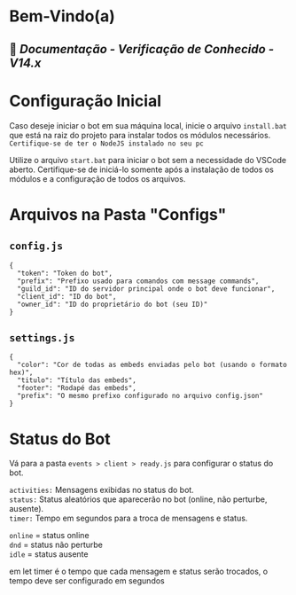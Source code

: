 # Bem-Vindo(a)
## 👑 _Documentação - Verificação de Conhecido - V14.x_

# Configuração Inicial

Caso deseje iniciar o bot em sua máquina local, inicie o arquivo `install.bat` que está na raiz do projeto para instalar todos os módulos necessários. `Certifique-se de ter o NodeJS instalado no seu pc`

Utilize o arquivo `start.bat` para iniciar o bot sem a necessidade do VSCode aberto. Certifique-se de iniciá-lo somente após a instalação de todos os módulos e a configuração de todos os arquivos.

# Arquivos na Pasta "Configs"

## `config.js`

```
{
  "token": "Token do bot",
  "prefix": "Prefixo usado para comandos com message commands",
  "guild_id": "ID do servidor principal onde o bot deve funcionar",
  "client_id": "ID do bot",
  "owner_id": "ID do proprietário do bot (seu ID)"
}
```

## `settings.js`

```
{
  "color": "Cor de todas as embeds enviadas pelo bot (usando o formato hex)",
  "titulo": "Título das embeds",
  "footer": "Rodapé das embeds",
  "prefix": "O mesmo prefixo configurado no arquivo config.json"
}
```

# Status do Bot

Vá para a pasta `events > client > ready.js` para configurar o status do bot.

`activities:` Mensagens exibidas no status do bot.<br>
`status:` Status aleatórios que aparecerão no bot (online, não perturbe, ausente).<br>
`timer:` Tempo em segundos para a troca de mensagens e status.<br>

`online` = status online<br>
`dnd` = status não perturbe<br>
`idle` = status ausente<br>

em let timer é o tempo que cada mensagem e status serão trocados, o tempo deve ser configurado em segundos